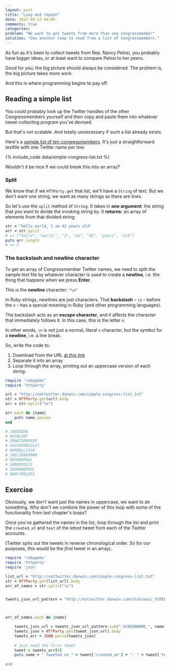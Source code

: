 ```yaml
---
layout: post
title: "Loop and repeat"
date: 2012-09-12 04:05
comments: true
categories: 
problem: "We want to get tweets from more than one Congressmember"
solution: "Use another loop to read from a list of Congressmembers."
---
```


As fun as it's been to collect tweets from Rep. Nancy Pelosi, you probably have bigger ideas, or at least want to compare Pelosi to her peers. 

Good for you; the big picture should always be considered. The problem is, the big picture takes more work.

And this is where programming begins to pay off.

## Reading a simple list

You could probably look up the Twitter handles of the other Congressmembers yourself and then copy and paste them into whatever tweet-collecting program you've devised.

But that's not scalable. And totally unnecessary if such a list already exists.

Here's a [sample list of ten congressmembers](http://nottwitter.danwin.com/simple-congress-list.txt). It's just a straightforward textfile with one Twitter name per line:

{% include_code data/simple-congress-list.txt %}

Wouldn't it be nice if we could break this into an array?

### Split

We know that if we `HTTParty.get` that list, we'll have a `String` of text. But we don't want *one* string, we want as many strings as there are lines.

So let's use the  `split` method of `String`. It takes in **one argument**: the string that you want to divide the invoking string by. It **returns:** an array of elements from that divided string:

``` ruby
str = "hello world, I am 42 years old"
arr = str.split
# => ["hello", "world,", "I", "am", "42", "years", "old"] 
puts arr.length
# => 7
```

### The backslash and newline character
To get an array of Congressmember Twitter names, we need to split the sample text file by whatever character is used to create a **newline**, i.e. the thing that happens when we press **Enter**.

This is the **newline** character: `"\n"`

In Ruby strings, newlines are just characters. That **backslash** &ndash; `\n` &ndash; before the `n` &ndash; has a special meaning in Ruby (and other programming languages). 

The backslash acts as an **escape character**, and it affects the character that immediately follows it. In this case, this is the letter `n`. 

In other words, `\n` is not just a normal, literal `n` character, but the symbol for a **newline**, i.e. a line break.


So, write the code to:

1. Download from the URL [at this link](http://nottwitter.danwin.com/simple-congress-list.txt)
2. Separate it into an array
3. Loop through the array, printing out an uppercase version of each string:

``` ruby
require 'rubygems'
require 'httparty'

url = "http://nottwitter.danwin.com/simple-congress-list.txt"
str = HTTParty.get(url).body
arr = str.split("\n")

arr.each do |name|
	puts name.upcase
end

# JOEBIDEN
# ROYBLUNT
# SENATORBOXER
# CHUCKGRASSLEY
# DARRELLISSA
# JOELIEBERMAN
# REPRONPAUL
# JAREDPOLIS
# SENRANDPAUL
# NANCYPELOSI
```



## Exercise


Obviously, we don't want just the names in uppercase, we want to *do* something. Why don't we combine the power of this loop with some of the functionality from last chapter's loops?

Once you've gathered the names in the list, loop through the list and print the `created_at` and `text`  of the *latest* tweet from each of the Twitter accounts.

(Twitter spits out the tweets in reverse chronological order. So for our purposes, this would be the *first* tweet in an array).







``` ruby
require 'rubygems'
require 'httparty'
require 'json'

list_url = "http://nottwitter.danwin.com/simple-congress-list.txt"
str = HTTParty.get(list_url).body
arr_of_names = str.split("\n")


tweets_json_url_pattern = "http://nottwitter.danwin.com/statuses/_SCREENNAME_/1/user_timeline.json"



arr_of_names.each do |name|

	tweets_json_url = tweets_json_url_pattern.sub("_SCREENNAME_", name)
	tweets_json = HTTParty.get(tweet_json_url).body
	tweets_arr = JSON.parse(tweets_json)
	
	# just need the first tweet
	tweet = tweets_arr[0]
	puts name + " tweeted on " + tweet['created_at'] + ": " + tweet['text]
	
end

```





